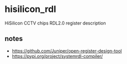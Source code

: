 # hisilicon_rdl
HiSilicon CCTV chips RDL2.0 register description

## notes
* https://github.com/Juniper/open-register-design-tool
* https://pypi.org/project/systemrdl-compiler/
